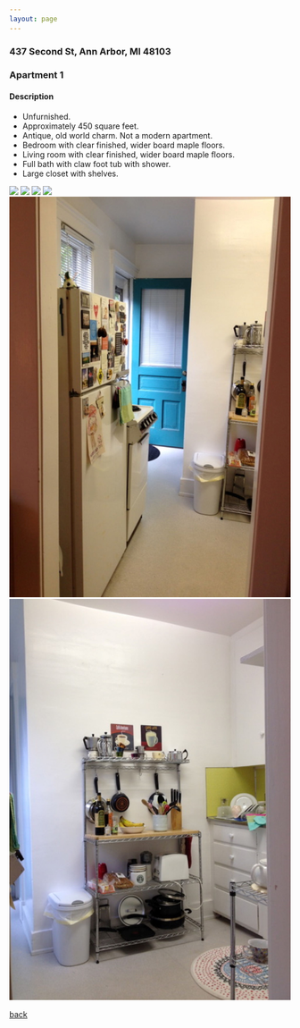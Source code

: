 ```yaml
---
layout: page
---
```


### 437 Second St, Ann Arbor, MI  48103

### Apartment 1
#### Description

* Unfurnished.
* Approximately 450 square feet.
* Antique, old world charm.  Not a modern apartment.
* Bedroom with clear finished, wider board maple floors.
* Living room with clear finished, wider board maple floors.
* Full bath with claw foot tub with shower.
* Large closet with shelves.

![](/assets/images/437second/437secondapt1pic1.jpg)
![](/assets/images/437second/437secondapt1pic2.jpg)
![](/assets/images/437second/437secondapt1pic3.jpg)
![](/assets/images/437second/437secondapt1pic4.jpg)
![](/assets/images/437second/437secondapt1pic8.jpg)
![](/assets/images/437second/437secondapt1pic9.jpg)

[back](/)

